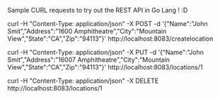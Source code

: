 Sample CURL requests to try out the REST API in Go Lang ! :D

curl -H "Content-Type: application/json" -X POST -d '{"Name":"John Smit","Address":"1600 Amphitheatre","City":"Mountain View","State":"CA","Zip":"94113"}' http://localhost:8083/createlocation

curl -H "Content-Type: application/json" -X PUT -d '{"Name":"John Smit","Address":"16007 Amphitheatre","City":"Mountain View","State":"CA","Zip":"94113"}' http://localhost:8083/locations/1

curl -H "Content-Type: application/json" -X DELETE http://localhost:8083/locations/1

